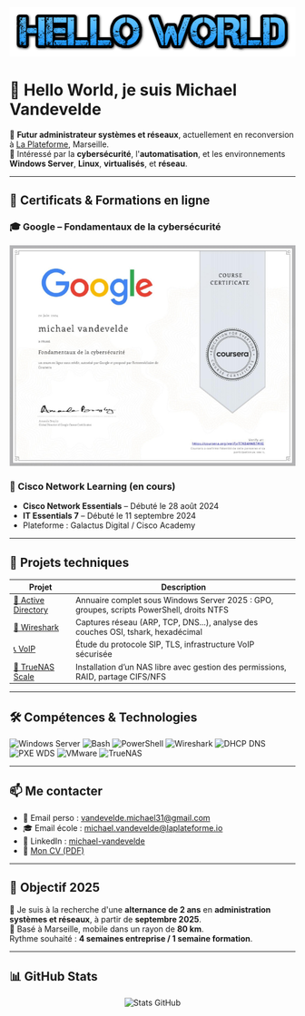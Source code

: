 
<p align="center">
  <img src="https://raw.githubusercontent.com/vandevelde-michael/vandevelde-michael/main/assets/hello_world.png" alt="Hello World" />
</p>

# 👋 Hello World, je suis Michael Vandevelde

🎯 **Futur administrateur systèmes et réseaux**, actuellement en reconversion à [La Plateforme](https://laplateforme.io), Marseille.  
🔐 Intéressé par la **cybersécurité**, l'**automatisation**, et les environnements **Windows Server**, **Linux**, **virtualisés**, et **réseau**.

---

## 🧾 Certificats & Formations en ligne

### 🎓 Google – Fondamentaux de la cybersécurité

<p align="center">
  <a href="https://coursera.org/verify/7TX84W2W7XK">
    <img src="https://raw.githubusercontent.com/vandevelde-michael/vandevelde-michael/main/assets/certificat_google_cyber.png" alt="Certificat Google" />
  </a>
</p>

### 📡 Cisco Network Learning (en cours)
- **Cisco Network Essentials** – Débuté le 28 août 2024
- **IT Essentials 7** – Débuté le 11 septembre 2024
- Plateforme : Galactus Digital / Cisco Academy

---

## 💼 Projets techniques

| Projet | Description |
|--------|-------------|
| [🔐 Active Directory](https://github.com/vandevelde-michael/Active-Directory) | Annuaire complet sous Windows Server 2025 : GPO, groupes, scripts PowerShell, droits NTFS |
| [📡 Wireshark](https://github.com/vandevelde-michael/Wireshark) | Captures réseau (ARP, TCP, DNS...), analyse des couches OSI, tshark, hexadécimal |
| [📞 VoIP](https://github.com/vandevelde-michael/VoiP/blob/main/VoIP.pdf) | Étude du protocole SIP, TLS, infrastructure VoIP sécurisée |
| [💾 TrueNAS Scale](https://github.com/vandevelde-michael/TruesNAS-Scale) | Installation d’un NAS libre avec gestion des permissions, RAID, partage CIFS/NFS |

---

## 🛠️ Compétences & Technologies

<p>
  <img src="https://img.shields.io/badge/Windows_Server-2025-0078D6?style=flat&logo=windows" alt="Windows Server" />
  <img src="https://img.shields.io/badge/Bash-Scripting-informational?style=flat&logo=gnubash" alt="Bash" />
  <img src="https://img.shields.io/badge/PowerShell-Automation-blue?style=flat&logo=powershell" alt="PowerShell" />
  <img src="https://img.shields.io/badge/Wireshark-Network--Analyze-0099CC?style=flat&logo=wireshark" alt="Wireshark" />
  <img src="https://img.shields.io/badge/DHCP/DNS-Services-ffcc00?style=flat" alt="DHCP DNS" />
  <img src="https://img.shields.io/badge/PXE/WDS-Deploy-green?style=flat" alt="PXE WDS" />
  <img src="https://img.shields.io/badge/VMware-Virtualization-607078?style=flat&logo=vmware" alt="VMware" />
  <img src="https://img.shields.io/badge/TrueNAS-Storage-blue?style=flat&logo=truenas" alt="TrueNAS" />
</p>

---

## 📫 Me contacter

- 📧 Email perso : [vandevelde.michael31@gmail.com](mailto:vandevelde.michael31@gmail.com)  
- 🎓 Email école : [michael.vandevelde@laplateforme.io](mailto:michael.vandevelde@laplateforme.io)  
- 🔗 LinkedIn : [michael-vandevelde](https://www.linkedin.com/in/michael-vandevelde-81625033b/)
- 📄 [Mon CV (PDF)](https://drive.google.com/file/d/17z-cPC0p6lHJgFwarkQr7hAetFOF8dIT/view)

---

## 🚀 Objectif 2025

🎯 Je suis à la recherche d'une **alternance de 2 ans** en **administration systèmes et réseaux**, à partir de **septembre 2025**.  
📍 Basé à Marseille, mobile dans un rayon de **80 km**.  
Rythme souhaité : **4 semaines entreprise / 1 semaine formation**.

---

## 📊 GitHub Stats

<p align="center">
  <img src="https://github-readme-stats.vercel.app/api?username=vandevelde-michael&show_icons=true&theme=tokyonight" alt="Stats GitHub"/>
</p>
